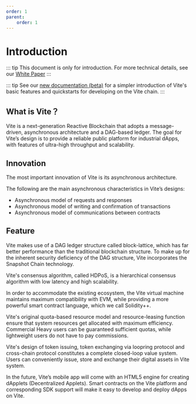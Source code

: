 ```yaml
---
order: 1
parent:
    order: 1
---
```


# Introduction

::: tip
This document is only for introduction. For more technical details, see our [White Paper](https://github.com/vitelabs/whitepaper/blob/master/vite_en.pdf)
:::

::: tip
See our [new documentation (beta)](https://docs.vite.org/vuilder-docs/vite-basics/) for a simpler introduction of Vite's basic features and quickstarts for developing on the Vite chain.
:::

## What is Vite？

Vite is a next-generation Reactive Blockchain that adopts a message-driven, asynchronous architecture and a DAG-based ledger.  The goal for Vite’s design is to provide a reliable public platform for industrial dApps, with features of ultra-high throughput and scalability. 

## Innovation

The most important innovation of Vite is its asynchronous architecture. 

The following are the main asynchronous characteristics in Vite’s designs:

* Asynchronous model of requests and responses
* Asynchronous model of writing and confirmation of transactions
* Asynchronous model of communications between contracts

## Feature

Vite makes use of a DAG ledger structure called block-lattice, which has far better performance than the traditional blockchain structure.  To make up for the inherent security deficiency of the DAG structure, Vite incorporates the Snapshot Chain technology. 

Vite's consensus algorithm, called HDPoS, is a hierarchical consensus algorithm with low latency and high scalability. 

In order to accommodate the existing ecosystem, the Vite virtual machine maintains maximum compatibility with EVM,  while providing a more powerful smart contract language, which we call Solidity++.

Vite's original quota-based resource model and resource-leasing function ensure that system resources get allocated with maximum efficiency. Commercial Heavy users can be guaranteed sufficient quotas, while lightweight users do not have to pay commissions.

Vite's design of token issuing, token exchanging via loopring protocol and cross-chain protocol constitutes a complete closed-loop value system. Users can conveniently issue, store and exchange their digital assets in Vite system.

In the future, Vite’s mobile app will come with an HTML5 engine for creating dApplets (Decentralized Applets).  Smart contracts on the Vite platform and corresponding SDK support will make it easy to develop and deploy dApps on Vite.
